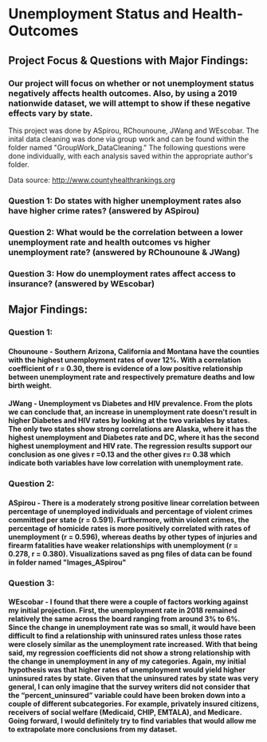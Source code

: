 # Unemployment Status and Health-Outcomes

## Project Focus & Questions with Major Findings:

### Our project will focus on whether or not unemployment status negatively affects health outcomes. Also, by using a 2019 nationwide dataset, we will attempt to show if these negative effects vary by state. 

This project was done by ASpirou, RChounoune, JWang and WEscobar. 
The inital data cleaning was done via group work and can be found within the folder named "GroupWork_DataCleaning." 
The following questions were done individually, with each analysis saved within the appropriate author's folder.

Data source: http://www.countyhealthrankings.org

### Question 1: Do states with higher unemployment rates also have higher crime rates? (answered by ASpirou)

### Question 2: What would be the correlation between a lower unemployment rate and health outcomes vs higher unemployment rate? (answered by RChounoune & JWang)

### Question 3: How do unemployment rates affect access to insurance? (answered by WEscobar)


## Major Findings:



### Question 1:

#### Chounoune - Southern Arizona, California and Montana have the counties with the highest unemployment rates of over 12%. With a correlation coefficient of r =  0.30, there is evidence of a low positive relationship between unemployment rate and respectively premature deaths and low birth weight.


#### JWang - Unemployment vs Diabetes and HIV prevalence.  From the plots we can conclude that, an increase in unemployment rate doesn't result in higher Diabetes and HIV rates by looking at the two variables by states. The only two states show strong correlations are Alaska, where it has the highest unemployment and Diabetes rate and DC, where it has the second highest unemployment and HIV rate. The regression results support our conclusion as one gives r =0.13 and the other gives r= 0.38 which indicate both variables have low correlation with unemployment rate.

### Question 2:

#### ASpirou - There is a moderately strong positive linear correlation between percentage of unemployed individuals and percentage of violent crimes committed per state (r = 0.591). Furthermore, within violent crimes, the percentage of homicide rates is more positively correlated with rates of unemployment (r = 0.596), whereas deaths by other types of injuries and firearm fatalities have weaker relationships with unemployment (r = 0.278, r = 0.380). Visualizations saved as png files of data can be found in folder named "Images_ASpirou"


### Question 3:
#### WEscobar - I found that there were a couple of factors working against my initial projection. First, the unemployment rate in 2018 remained relatively the same across the board ranging from around 3% to 6%. Since the change in unemployment rate was so small, it would have been difficult to find a relationship with uninsured rates unless those rates were closely similar as the unemployment rate increased. With that being said, my regression coefficients did not show a strong relationship with the change in unemployment in any of my categories. Again, my initial hypothesis was that higher rates of unemployment would yield higher uninsured rates by state. Given that the uninsured rates by state was very general, I can only imagine that the survey writers did not consider that the “percent_uninsured” variable could have been broken down into a couple of different subcategories. For example, privately insured citizens, receivers of social welfare (Medicaid, CHIP, EMTALA), and Medicare. Going forward, I would definitely try to find variables that would allow me to extrapolate more conclusions from my dataset.

